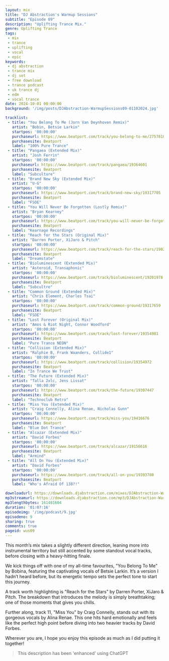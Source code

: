 ```yaml
---
layout: mix
title: "DJ Abstraction's Warmup Sessions"
subtitle: "Episode 09"
description: "Uplifting Trance Mix."
genre: Uplifting Trance
tags:
 - mix
 - trance
 - uplifting
 - vocal
 - epic
keywords:
 - dj abstraction
 - trance mix
 - dj set
 - free download
 - trance podcast
 - uk trance dj
 - edm
 - vocal trance
date: 2024-10-01 00:00:00
background: '/img/posts/DJAbstraction-WarmupSessions09-01102024.jpg'

tracklist:
 - title: "You Belong To Me (Jorn Van Deynhoven Remix)"
   artist: "Bobin, Betsie Larkin"
   startpos: '00:00:00'
   purchaseurl: https://www.beatport.com/track/you-belong-to-me/2757810
   purchasesite: Beatport
   label: "100% Pure Trance"
 - title: "Pangaea (Extended Mix)"
   artist: "Josh Ferrin"
   startpos: '00:00:00'
   purchaseurl: https://www.beatport.com/track/pangaea/19364601
   purchasesite: Beatport
   label: "Subculture"
 - title: "Brand New Sky (Extended Mix)"
   artist: "U-G"
   startpos: '00:00:00'
   purchaseurl: https://www.beatport.com/track/brand-new-sky/19317705
   purchasesite: Beatport
   label: "FSOE"
 - title: "You Will Never Be Forgotten (Lostly Remix)"
   artist: "Bryan Kearney"
   startpos: '00:00:00'
   purchaseurl: https://www.beatport.com/track/you-will-never-be-forgotten/19328099
   purchasesite: Beatport
   label: "Kearnage Recordings"   
 - title: "Reach for the Stars (Original Mix)"
   artist: "Darren Porter, XiJaro & Pitch"
   startpos: '00:00:00'
   purchaseurl: https://www.beatport.com/track/reach-for-the-stars/19029173
   purchasesite: Beatport
   label: "Dreamstate"
 - title: "Bioluminescent (Extended Mix)"
   artist: "Asteroid, Transaphonic"
   startpos: '00:00:00'
   purchaseurl: https://www.beatport.com/track/bioluminescent/19201978
   purchasesite: Beatport
   label: "Subcultre"
 - title: "Common Ground (Extended Mix)"
   artist: "Chris Element, Charles Tsai"
   startpos: '00:00:00'
   purchaseurl: https://www.beatport.com/track/common-ground/19317659
   purchasesite: Beatport
   label: "FSOE"
 - title: "Lost Forever (Original Mix)"
   artist: "Amos & Riot Night, Connor Woodford"
   startpos: '00:00:00'
   purchaseurl: https://www.beatport.com/track/lost-forever/19354981
   purchasesite: Beatport
   label: "Pure Trance NEON"
 - title: "Collision (Extended Mix)"
   artist: "Ralphie B, Frank Waanders, Collide1"
   startpos: '00:00:00'
   purchaseurl: https://www.beatport.com/track/collision/19354972
   purchasesite: Beatport
   label: "In Trance We Trust"
 - title: "The Future (Extended Mix)"
   artist: "Talla 2xlc, Jens Lissat"
   startpos: '00:00:00'
   purchaseurl: https://www.beatport.com/track/the-future/19307447
   purchasesite: Beatport
   label: "Technoclub Retro"
 - title: "Miss You (Extended Mix)"
   artist: "Craig Connelly, Alina Renae, Nicholas Gunn"
   startpos: '00:00:00'
   purchaseurl: https://www.beatport.com/track/miss-you/19416676
   purchasesite: Beatport
   label: "Blue Dot Trance"
 - title: "Alcazar (Extended Mix)"
   artist: "David Forbes"
   startpos: '00:00:00'
   purchaseurl: https://www.beatport.com/track/alcazar/19156616
   purchasesite: Beatport
   label: "Armind"
 - title: "All On You (Extended Mix)"
   artist: "David Forbes"
   startpos: '00:00:00'
   purchaseurl: https://www.beatport.com/track/all-on-you/19393780
   purchasesite: Beatport
   label: "Who's Afraid Of 138?!"

downloadurl: https://downloads.djabstraction.com/mixes/DJAbstraction-WarmupSessions09-01102024.zip
mp3streamurl: https://downloads.djabstraction.com/mp3/DJAbstraction-WarmupSessions09-01102024.mp3
mp3lengthbytes: 161481604
duration: '01:07:16'
episodeimg: '/img/podcast/9.jpg'
episodeno: 9
sharing: true
comments: true
pageid: wus09
---
```


This month’s mix takes a slightly different direction, leaning more into instrumental territory but still accented by some standout vocal tracks, before closing with a heavy-hitting finale.

We kick things off with one of my all-time favourites, "You Belong To Me" by Bobina, featuring the captivating vocals of Betsie Larkin. It’s a version I hadn’t heard before, but its energetic tempo sets the perfect tone to start this journey.

A track worth highlighting is "Reach for the Stars" by Darren Porter, XiJaro & Pitch. The breakdown that introduces the melody is simply breathtaking; one of those moments that gives you chills.

Further along, track 11, "Miss You" by Craig Connelly, stands out with its gorgeous vocals by Alina Renae. This one hits hard emotionally and feels like the perfect high point before diving into two heavier tracks by David Forbes.

Wherever you are, I hope you enjoy this episode as much as I did putting it together!

> This description has been 'enhanced' using ChatGPT